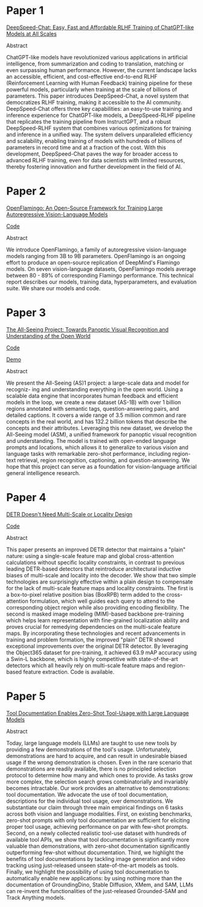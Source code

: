 # Paper 1

[DeepSpeed-Chat: Easy, Fast and Affordable RLHF Training of ChatGPT-like Models at All Scales](https://arxiv.org/abs/2308.01320)

Abstract

ChatGPT-like models have revolutionized various applications in artificial intelligence, from summarization and coding to translation, matching or even surpassing human performance. However, the current landscape lacks an accessible, efficient, and cost-effective end-to-end RLHF (Reinforcement Learning with Human Feedback) training pipeline for these powerful models, particularly when training at the scale of billions of parameters. This paper introduces DeepSpeed-Chat, a novel system that democratizes RLHF training, making it accessible to the AI community. DeepSpeed-Chat offers three key capabilities: an easy-to-use training and inference experience for ChatGPT-like models, a DeepSpeed-RLHF pipeline that replicates the training pipeline from InstructGPT, and a robust DeepSpeed-RLHF system that combines various optimizations for training and inference in a unified way. The system delivers unparalleled efficiency and scalability, enabling training of models with hundreds of billions of parameters in record time and at a fraction of the cost. With this development, DeepSpeed-Chat paves the way for broader access to advanced RLHF training, even for data scientists with limited resources, thereby fostering innovation and further development in the field of AI.

# Paper 2

[OpenFlamingo: An Open-Source Framework for Training Large Autoregressive Vision-Language Models](https://arxiv.org/pdf/2308.01390)

[Code](https://github.com/mlfoundations/open_flamingo)

Abstract

We introduce OpenFlamingo, a family of autoregressive vision-language models ranging from 3B to 9B parameters. OpenFlamingo is an ongoing effort to produce an open-source replication of DeepMind's Flamingo models. On seven vision-language datasets, OpenFlamingo models average between 80 - 89% of corresponding Flamingo performance. This technical report describes our models, training data, hyperparameters, and evaluation suite. We share our models and code.

# Paper 3

[The All-Seeing Project: Towards Panoptic Visual Recognition and Understanding of the Open World](https://arxiv.org/pdf/2308.01907.pdf)

[Code](https://github.com/OpenGVLab/all-seeing)

[Demo](https://huggingface.co/spaces/OpenGVLab/all-seeing)

Abstract

We present the All-Seeing (AS)1 project: a large-scale data and model for recogniz- ing and understanding everything in the open world. Using a scalable data engine that incorporates human feedback and efficient models in the loop, we create a new dataset (AS-1B) with over 1 billion regions annotated with semantic tags, question-answering pairs, and detailed captions. It covers a wide range of 3.5 million common and rare concepts in the real world, and has 132.2 billion tokens that describe the concepts and their attributes. Leveraging this new dataset, we develop the All-Seeing model (ASM), a unified framework for panoptic visual recognition and understanding. The model is trained with open-ended language prompts and locations, which allows it to generalize to various vision and language tasks with remarkable zero-shot performance, including region-text retrieval, region recognition, captioning, and question-answering. We hope that this project can serve as a foundation for vision-language artificial general intelligence research.

# Paper 4

[DETR Doesn't Need Multi-Scale or Locality Design](https://arxiv.org/pdf/2308.01904)

[Code](https://github.com/impiga/Plain-DETR)

Abstract

This paper presents an improved DETR detector that maintains a "plain" nature: using a single-scale feature map and global cross-attention calculations without specific locality constraints, in contrast to previous leading DETR-based detectors that reintroduce architectural inductive biases of multi-scale and locality into the decoder. We show that two simple technologies are surprisingly effective within a plain design to compensate for the lack of multi-scale feature maps and locality constraints. The first is a box-to-pixel relative position bias (BoxRPB) term added to the cross-attention formulation, which well guides each query to attend to the corresponding object region while also providing encoding flexibility. The second is masked image modeling (MIM)-based backbone pre-training which helps learn representation with fine-grained localization ability and proves crucial for remedying dependencies on the multi-scale feature maps. By incorporating these technologies and recent advancements in training and problem formation, the improved "plain" DETR showed exceptional improvements over the original DETR detector. By leveraging the Object365 dataset for pre-training, it achieved 63.9 mAP accuracy using a Swin-L backbone, which is highly competitive with state-of-the-art detectors which all heavily rely on multi-scale feature maps and region-based feature extraction. Code is available.

# Paper 5

[Tool Documentation Enables Zero-Shot Tool-Usage with Large Language Models](https://arxiv.org/pdf/2308.00675)

Abstract

Today, large language models (LLMs) are taught to use new tools by providing a few demonstrations of the tool's usage. Unfortunately, demonstrations are hard to acquire, and can result in undesirable biased usage if the wrong demonstration is chosen. Even in the rare scenario that demonstrations are readily available, there is no principled selection protocol to determine how many and which ones to provide. As tasks grow more complex, the selection search grows combinatorially and invariably becomes intractable. Our work provides an alternative to demonstrations: tool documentation. We advocate the use of tool documentation, descriptions for the individual tool usage, over demonstrations. We substantiate our claim through three main empirical findings on 6 tasks across both vision and language modalities. First, on existing benchmarks, zero-shot prompts with only tool documentation are sufficient for eliciting proper tool usage, achieving performance on par with few-shot prompts. Second, on a newly collected realistic tool-use dataset with hundreds of available tool APIs, we show that tool documentation is significantly more valuable than demonstrations, with zero-shot documentation significantly outperforming few-shot without documentation. Third, we highlight the benefits of tool documentations by tackling image generation and video tracking using just-released unseen state-of-the-art models as tools. Finally, we highlight the possibility of using tool documentation to automatically enable new applications: by using nothing more than the documentation of GroundingDino, Stable Diffusion, XMem, and SAM, LLMs can re-invent the functionalities of the just-released Grounded-SAM and Track Anything models.
